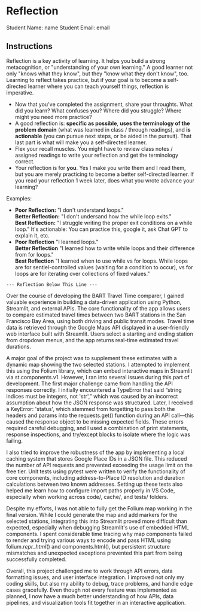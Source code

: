# Reflection

Student Name:  name
Student Email:  email

## Instructions

Reflection is a key activity of learning. It helps you build a strong metacognition, or "understanding of your own learning." A good learner not only "knows what they know", but they "know what they don't know", too. Learning to reflect takes practice, but if your goal is to become a self-directed learner where you can teach yourself things, reflection is imperative.

- Now that you've completed the assignment, share your throughts. What did you learn? What confuses you? Where did you struggle? Where might you need more practice?
- A good reflection is: **specific as possible**,  **uses the terminology of the problem domain** (what was learned in class / through readings), and **is actionable** (you can pursue next steps, or be aided in the pursuit). That last part is what will make you a self-directed learner.
- Flex your recall muscles. You might have to review class notes / assigned readings to write your reflection and get the terminology correct.
- Your reflection is for **you**. Yes I make you write them and I read them, but you are merely practicing to become a better self-directed learner. If you read your reflection 1 week later, does what you wrote advance your learning?

Examples:

- **Poor Reflection:**  "I don't understand loops."   
**Better Reflection:** "I don't undersand how the while loop exits."   
**Best Reflection:** "I struggle writing the proper exit conditions on a while loop." It's actionable: You can practice this, google it, ask Chat GPT to explain it, etc. 
-  **Poor Reflection** "I learned loops."   
**Better Reflection** "I learned how to write while loops and their difference from for loops."   
**Best Reflection** "I learned when to use while vs for loops. While loops are for sentiel-controlled values (waiting for a condition to occur), vs for loops are for iterating over collections of fixed values."

`--- Reflection Below This Line ---`

Over the course of developing the BART Travel Time comparer, I gained valuable experience in building a data-driven application using Python, Streamlit, and external APIs. The core functionality of the app allows users to compare estimated travel times between two BART stations in the San Francisco Bay Area, using both driving and public transit modes. Travel time data is retrieved through the Google Maps API displayed in a user-friendly web interface built with Streamlit. Users select a starting and ending station from dropdown menus, and the app returns real-time estimated travel durations.

A major goal of the project was to supplement these estimates with a dynamic map showing the two selected stations. I attempted to implement this using the Folium library, which can embed interactive maps in Streamlit via st.components.v1. However, I ran into several issues during this part of development. The first major challenge came from handling the API responses correctly. I initially encountered a TypeError that said “string indices must be integers, not 'str',” which was caused by an incorrect assumption about how the JSON response was structured. Later, I received a KeyError: 'status', which stemmed from forgetting to pass both the headers and params into the requests.get() function during an API call—this caused the response object to be missing expected fields. These errors required careful debugging, and I used a combination of print statements, response inspections, and try/except blocks to isolate where the logic was failing.

I also tried to improve the robustness of the app by implementing a local caching system that stores Google Place IDs in a JSON file. This reduced the number of API requests and prevented exceeding the usage limit on the free tier. Unit tests using pytest were written to verify the functionality of core components, including address-to-Place ID resolution and duration calculations between two known addresses. Setting up these tests also helped me learn how to configure import paths properly in VS Code, especially when working across code/, cache/, and tests/ folders.

Despite my efforts, I was not able to fully get the Folium map working in the final version. While I could generate the map and add markers for the selected stations, integrating this into Streamlit proved more difficult than expected, especially when debugging Streamlit's use of embedded HTML components. I spent considerable time tracing why map components failed to render and trying various ways to encode and pass HTML using folium._repr_html_() and components.html(), but persistent structure mismatches and unexpected exceptions prevented this part from being successfully completed.

Overall, this project challenged me to work through API errors, data formatting issues, and user interface integration. I improved not only my coding skills, but also my ability to debug, trace problems, and handle edge cases gracefully. Even though not every feature was implemented as planned, I now have a much better understanding of how APIs, data pipelines, and visualization tools fit together in an interactive application.